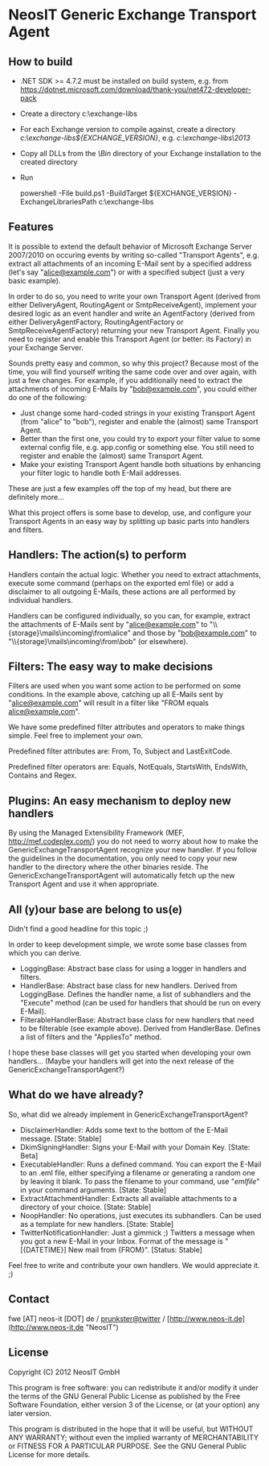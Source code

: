 NeosIT Generic Exchange Transport Agent
=============================================

## How to build

- .NET SDK >= 4.7.2 must be installed on build system, e.g. from https://dotnet.microsoft.com/download/thank-you/net472-developer-pack
- Create a directory c:\exchange-libs
- For each Exchange version to compile against, create a directory *c:\exchange-libs\${EXCHANGE_VERSION}*, e.g. *c:\exchange-libs\2013*
- Copy all DLLs from the *\Bin* directory of your Exchange installation to the created directory
- Run

	powershell -File build.ps1 -BuildTarget ${EXCHANGE_VERSION} -ExchangeLibrariesPath c:\exchange-libs

## Features
It is possible to extend the default behavior of Microsoft Exchange Server 2007/2010 on occuring events by writing so-called "Transport Agents", e.g. extract all attachments of an incoming E-Mail sent by a specified address (let's say "alice@example.com") or with a specified subject (just a very basic example).

In order to do so, you need to write your own Transport Agent (derived from either DeliveryAgent, RoutingAgent or SmtpReceiveAgent), implement your desired logic as an event handler and write an AgentFactory (derived from either DeliveryAgentFactory<Manager>, RoutingAgentFactory or SmtpReceiveAgentFactory) returning your new Transport Agent. Finally you need to register and enable this Transport Agent (or better: its Factory) in your Exchange Server.

Sounds pretty easy and common, so why this project? Because most of the time, you will find yourself writing the same code over and over again, with just a few changes. For example, if you additionally need to extract the attachments of incoming E-Mails by "bob@example.com", you could either do one of the following:

- Just change some hard-coded strings in your existing Transport Agent (from "alice" to "bob"), register and enable the (almost) same Transport Agent.
- Better than the first one, you could try to export your filter value to some external config file, e.g. app.config or something else. You still need to register and enable the (almost) same Transport Agent.
- Make your existing Transport Agent handle both situations by enhancing your filter logic to handle both E-Mail addresses.

These are just a few examples off the top of my head, but there are definitely more...

What this project offers is some base to develop, use, and configure your Transport Agents in an easy way by splitting up basic parts into handlers and filters.

Handlers: The action(s) to perform
----------------------------------
Handlers contain the actual logic. Whether you need to extract attachments, execute some command (perhaps on the exported eml file) or add a disclaimer to all outgoing E-Mails, these actions are all performed by individual handlers.

Handlers can be configured individually, so you can, for example, extract the attachments of E-Mails sent by "alice@example.com" to "\\\\{storage}\\mails\\incoming\\from\\alice" and those by "bob@example.com" to "\\\\{storage}\\mails\\incoming\\from\\bob" (or elsewhere).

Filters: The easy way to make decisions
---------------------------------------
Filters are used when you want some action to be performed on some conditions. In the example above, catching up all E-Mails sent by "alice@example.com" will result in a filter like "FROM equals alice@example.com".

We have some predefined filter attributes and operators to make things simple. Feel free to implement your own.

Predefined filter attributes are: From, To, Subject and LastExitCode.

Predefined filter operators are: Equals, NotEquals, StartsWith, EndsWith, Contains and Regex.

Plugins: An easy mechanism to deploy new handlers
----------------------------------------------
By using the Managed Extensibility Framework (MEF, http://mef.codeplex.com/) you do not need to worry about how to make the GenericExchangeTransportAgent recognize your new handler. If you follow the guidelines in the documentation, you only need to copy your new handler to the directory where the other binaries reside. The GenericExchangeTransportAgent will automatically fetch up the new Transport Agent and use it when appropriate.

All (y)our base are belong to us(e)
-----------------------------------
Didn't find a good headline for this topic ;) 

In order to keep development simple, we wrote some base classes from which you can derive. 

- LoggingBase: Abstract base class for using a logger in handlers and filters.
- HandlerBase: Abstract base class for new handlers. Derived from LoggingBase. Defines the handler name, a list of subhandlers and the "Execute" method (can be used for handlers that should be run on every E-Mail).
- FilterableHandlerBase: Abstract base class for new handlers that need to be filterable (see example above). Derived from HandlerBase. Defines a list of filters and the "AppliesTo" method.

I hope these base classes will get you started when developing your own handlers... (Maybe your handlers will get into the next release of the GenericExchangeTransportAgent?)

What do we have already?
------------------------
So, what did we already implement in GenericExchangeTransportAgent?

- DisclaimerHandler: Adds some text to the bottom of the E-Mail message. [State: Stable]
- DkimSigningHandler: Signs your E-Mail with your Domain Key. [State: Beta]
- ExecutableHandler: Runs a defined command. You can export the E-Mail to an .eml file, either specifying a filename or generating a random one by leaving it blank. To pass the filename to your command, use "$emlfile$" in your command arguments. [State: Stable]
- ExtractAttachmentHandler: Extracts all available attachments to a directory of your choice. [State: Stable]
- NoopHandler: No operations, just executes its subhandlers. Can be used as a template for new handlers. [State: Stable]
- TwitterNotificationHandler: Just a gimmick ;) Twitters a message when you got a new E-Mail in your Inbox. Format of the message is "[{DATETIME}] New mail from {FROM}". [Status: Stable]

Feel free to write and contribute your own handlers. We would appreciate it. ;)

Contact
-------
fwe [AT] neos-it [DOT] de / [prunkster@twitter](http://twitter.com "prunkstar@twitter") / [http://www.neos-it.de](http://www.neos-it.de "NeosIT")

License
-------
Copyright (C) 2012  NeosIT GmbH

This program is free software: you can redistribute it and/or modify
it under the terms of the GNU General Public License as published by
the Free Software Foundation, either version 3 of the License, or
(at your option) any later version.

This program is distributed in the hope that it will be useful,
but WITHOUT ANY WARRANTY; without even the implied warranty of
MERCHANTABILITY or FITNESS FOR A PARTICULAR PURPOSE.  See the
GNU General Public License for more details.